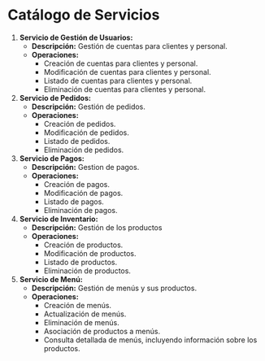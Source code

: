 # **Catálogo de Servicios**

1. **Servicio de Gestión de Usuarios:**
    - **Descripción:** Gestión de cuentas para clientes y personal.
    - **Operaciones:**
        - Creación de cuentas para clientes y personal.
        - Modificación de cuentas para clientes y personal.
        - Listado de cuentas para clientes y personal.
        - Eliminación de cuentas para clientes y personal.
2. **Servicio de Pedidos:**
    - **Descripción:** Gestión de pedidos.
    - **Operaciones:**
        - Creación de pedidos.
        - Modificación de pedidos.
        - Listado de pedidos.
        - Eliminación de pedidos.
3. **Servicio de Pagos:**
    - **Descripción:** Gestion de pagos.
    - **Operaciones:**
        - Creación de pagos.
        - Modificación de pagos.
        - Listado de pagos.
        - Eliminación de pagos.
4. **Servicio de Inventario:**
    - **Descripción:** Gestión de los productos
    - **Operaciones:**
        - Creación de productos.
        - Modificación de productos.
        - Listado de productos.
        - Eliminación de productos.
5. **Servicio de Menú:**
    - **Descripción:** Gestión de menús y sus productos.
    - **Operaciones:**
        - Creación de menús.
        - Actualización de menús.
        - Eliminación de menús.
        - Asociación de productos a menús.
        - Consulta detallada de menús, incluyendo información sobre los productos.
